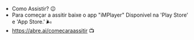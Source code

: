 * Como Assistir? 😉
* Para começar a assitir baixe o app "iMPlayer" Disponivel na 'Play Store' e 'App Store.' 🌬️
* https://abre.ai/comecaraassitir 📺
